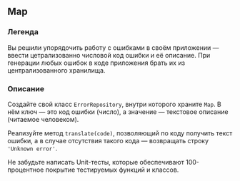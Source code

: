 ## Map

### Легенда

Вы решили упорядочить работу с ошибками в своём приложении — ввести цетрализованно числовой код ошибки и её описание. При генерации любых ошибок в коде приложения брать их из централизованного хранилища.

### Описание

Создайте свой класс `ErrorRepository`, внутри которого храните `Map`. В нём ключ — это код ошибки (число), а значение — текстовое описание (читаемое человеком).

Реализуйте метод `translate(code)`, позволяющий по коду получить текст ошибки, а в случае отсутствия такого кода — возвращать строку `'Unknown error'`.

Не забудьте написать Unit-тесты, которые обеспечивают 100-процентное покрытие тестируемых функций и классов.

